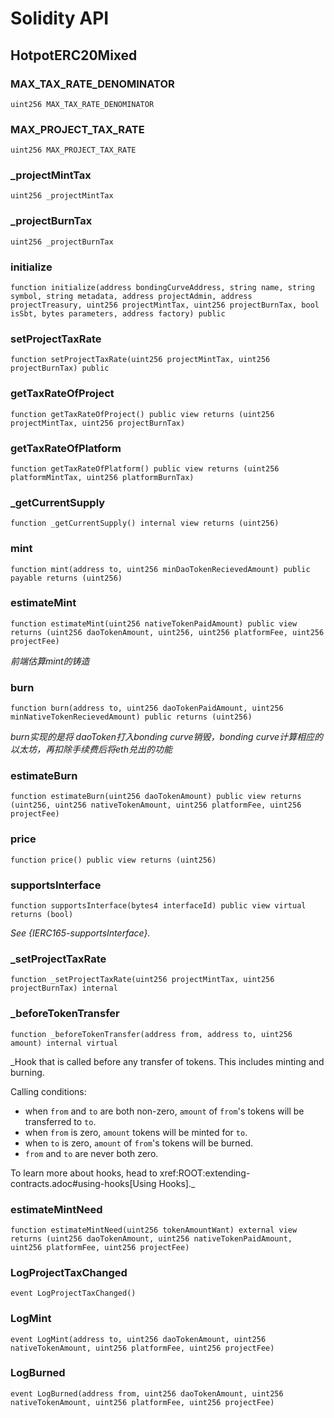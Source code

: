 # Solidity API

## HotpotERC20Mixed

### MAX_TAX_RATE_DENOMINATOR

```solidity
uint256 MAX_TAX_RATE_DENOMINATOR
```

### MAX_PROJECT_TAX_RATE

```solidity
uint256 MAX_PROJECT_TAX_RATE
```

### _projectMintTax

```solidity
uint256 _projectMintTax
```

### _projectBurnTax

```solidity
uint256 _projectBurnTax
```

### initialize

```solidity
function initialize(address bondingCurveAddress, string name, string symbol, string metadata, address projectAdmin, address projectTreasury, uint256 projectMintTax, uint256 projectBurnTax, bool isSbt, bytes parameters, address factory) public
```

### setProjectTaxRate

```solidity
function setProjectTaxRate(uint256 projectMintTax, uint256 projectBurnTax) public
```

### getTaxRateOfProject

```solidity
function getTaxRateOfProject() public view returns (uint256 projectMintTax, uint256 projectBurnTax)
```

### getTaxRateOfPlatform

```solidity
function getTaxRateOfPlatform() public view returns (uint256 platformMintTax, uint256 platformBurnTax)
```

### _getCurrentSupply

```solidity
function _getCurrentSupply() internal view returns (uint256)
```

### mint

```solidity
function mint(address to, uint256 minDaoTokenRecievedAmount) public payable returns (uint256)
```

### estimateMint

```solidity
function estimateMint(uint256 nativeTokenPaidAmount) public view returns (uint256 daoTokenAmount, uint256, uint256 platformFee, uint256 projectFee)
```

_前端估算mint的铸造_

### burn

```solidity
function burn(address to, uint256 daoTokenPaidAmount, uint256 minNativeTokenRecievedAmount) public returns (uint256)
```

_burn实现的是将 daoToken打入bonding curve销毁，bonding curve计算相应的以太坊，再扣除手续费后将eth兑出的功能_

### estimateBurn

```solidity
function estimateBurn(uint256 daoTokenAmount) public view returns (uint256, uint256 nativeTokenAmount, uint256 platformFee, uint256 projectFee)
```

### price

```solidity
function price() public view returns (uint256)
```

### supportsInterface

```solidity
function supportsInterface(bytes4 interfaceId) public view virtual returns (bool)
```

_See {IERC165-supportsInterface}._

### _setProjectTaxRate

```solidity
function _setProjectTaxRate(uint256 projectMintTax, uint256 projectBurnTax) internal
```

### _beforeTokenTransfer

```solidity
function _beforeTokenTransfer(address from, address to, uint256 amount) internal virtual
```

_Hook that is called before any transfer of tokens. This includes
minting and burning.

Calling conditions:

- when `from` and `to` are both non-zero, `amount` of ``from``'s tokens
will be transferred to `to`.
- when `from` is zero, `amount` tokens will be minted for `to`.
- when `to` is zero, `amount` of ``from``'s tokens will be burned.
- `from` and `to` are never both zero.

To learn more about hooks, head to xref:ROOT:extending-contracts.adoc#using-hooks[Using Hooks]._

### estimateMintNeed

```solidity
function estimateMintNeed(uint256 tokenAmountWant) external view returns (uint256 daoTokenAmount, uint256 nativeTokenPaidAmount, uint256 platformFee, uint256 projectFee)
```

### LogProjectTaxChanged

```solidity
event LogProjectTaxChanged()
```

### LogMint

```solidity
event LogMint(address to, uint256 daoTokenAmount, uint256 nativeTokenAmount, uint256 platformFee, uint256 projectFee)
```

### LogBurned

```solidity
event LogBurned(address from, uint256 daoTokenAmount, uint256 nativeTokenAmount, uint256 platformFee, uint256 projectFee)
```

